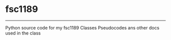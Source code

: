 # fsc1189
----
Python source code for my fsc1189 Classes
Pseudocodes ans other docs used in the class

